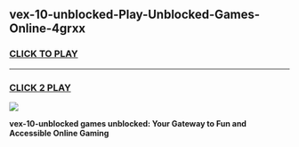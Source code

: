 
## vex-10-unblocked-Play-Unblocked-Games-Online-4grxx
<h3>
<a href="https://premium76.site?title=vex-10-unblocked&ref=25A">CLICK TO PLAY</a></h3>
<hr>

<h3>
<a href="https://premium76.site?title=vex-10-unblocked&ref=25A">CLICK 2 PLAY</a>
  
</h3>

<a href="https://premium76.site?title=vex-10-unblocked&ref=25A"><img src="https://clearcache.store/games.png"></a>


**vex-10-unblocked games unblocked: Your Gateway to Fun and Accessible Online Gaming**

